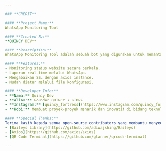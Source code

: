 ```yaml
---

### **CREDIT**

#### **Project Name:**  
WhatsApp Monitoring Tool

#### **Created By:**  
**QUINCY DEV**

#### **Description:**  
WhatsApp Monitoring Tool adalah sebuah bot yang digunakan untuk memantau status website secara otomatis dan mengirimkan laporan melalui WhatsApp. Dibangun menggunakan Baileys library dan fitur monitoring berbasis Node.js.

#### **Features:**  
- Monitoring status website secara berkala.  
- Laporan real-time melalui WhatsApp.  
- Mengabaikan SSL dengan axios instance.  
- Mudah diatur melalui file konfigurasi.

#### **Developer Info:**  
- **Nama:** Quincy Dev  
- **Alias:** Founder QUINCY • STORE  
- **Instagram:** [quincy_fortress](https://www.instagram.com/quincy_fortress/)  
- **Hobi:** Membuat proyek-proyek menarik dan inovatif di bidang teknologi.  

#### **Special Thanks:**  
Terima kasih kepada semua open-source contributors yang membantu menyediakan library seperti:  
- [Baileys Library](https://github.com/adiwajshing/Baileys)  
- [Axios](https://github.com/axios/axios)  
- [QR Code Terminal](https://github.com/gtanner/qrcode-terminal)

---
```

